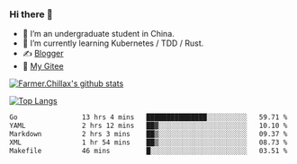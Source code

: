 ### Hi there 👋

- 🔭 I’m an undergraduate student in China.
- 🌱 I’m currently learning Kubernetes / TDD / Rust.
- ✍️ [Blogger](https://blog.farmer233.top)
- 🤔 [My Gitee](https://gitee.com/Farmer-chong)


[![Farmer.Chillax's github stats](https://github-readme-stats.vercel.app/api?username=FarmerChillax)](https://github.com/anuraghazra/github-readme-stats)

[![Top Langs](https://github-readme-stats.vercel.app/api/top-langs/?username=FarmerChillax&layout=compact&hide=html,css,javascript)](https://github.com/anuraghazra/github-readme-stats)


<a href="https://wakatime.com/@Farmer"> </a>
          <!--START_SECTION:waka-->

```txt
Go                13 hrs 4 mins   ███████████████░░░░░░░░░░   59.71 %
YAML              2 hrs 12 mins   ██▓░░░░░░░░░░░░░░░░░░░░░░   10.10 %
Markdown          2 hrs 3 mins    ██▒░░░░░░░░░░░░░░░░░░░░░░   09.37 %
XML               1 hr 54 mins    ██▒░░░░░░░░░░░░░░░░░░░░░░   08.73 %
Makefile          46 mins         █░░░░░░░░░░░░░░░░░░░░░░░░   03.51 %
```

<!--END_SECTION:waka-->



<!--
**Farmer-chong/Farmer-chong** is a ✨ _special_ ✨ repository because its `README.md` (this file) appears on your GitHub profile.

Here are some ideas to get you started:

- 🔭 I’m currently working on ...
- 🌱 I’m currently learning ...
- 👯 I’m looking to collaborate on ...
- 🤔 I’m looking for help with ...
- 💬 Ask me about ...
- 📫 How to reach me: ...
- 😄 Pronouns: ...
- ⚡ Fun fact: ...
-->
